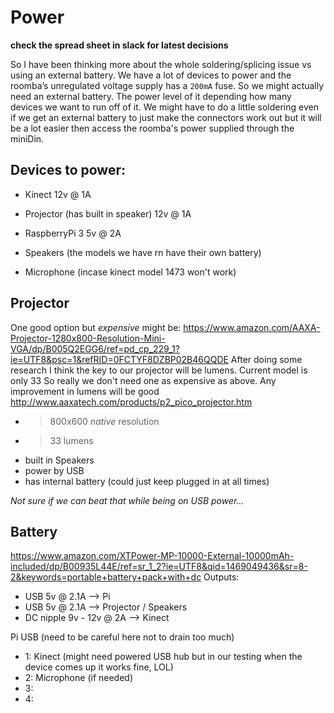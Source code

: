 # Power
**check the spread sheet in slack for latest decisions**

So I have been thinking more about the whole soldering/splicing issue vs using an external battery. We have a lot of devices to power and the roomba’s unregulated voltage supply has a `200mA` fuse. So we might actually need an external battery. The power level of it depending how many devices we want to run off of it. We might have to do a little soldering even if we get an external battery to just make the connectors work out but it will be a lot easier then access the roomba's power supplied through the miniDin.

## Devices to power:
 - Kinect                             12v @ 1A
 - Projector (has built in speaker)   12v @ 1A
 - RaspberryPi 3                       5v @ 2A

 - Speakers (the models we have rn have their own battery)
 - Microphone (incase kinect model 1473 won't work)

## Projector
One good option but *expensive* might be:
https://www.amazon.com/AAXA-Projector-1280x800-Resolution-Mini-VGA/dp/B005Q2EGG6/ref=pd_cp_229_1?ie=UTF8&psc=1&refRID=0FCTYF8DZBP02B46QQDE
After doing some research I think the key to our projector will be lumens. Current model is only 33
So really we don't need one as expensive as above. Any improvement in lumens will be good
http://www.aaxatech.com/products/p2_pico_projector.htm
 - > 800x600 *native* resolution
 - > 33 lumens
 - built in Speakers
 - power by USB         
 - has internal battery (could just keep plugged in at all times)

*Not sure if we can beat that while being on USB power...*

## Battery
https://www.amazon.com/XTPower-MP-10000-External-10000mAh-included/dp/B00935L44E/ref=sr_1_2?ie=UTF8&qid=1469049436&sr=8-2&keywords=portable+battery+pack+with+dc
Outputs:
 - USB                                5v @ 2.1A       --> Pi
 - USB                                5v @ 2.1A       --> Projector / Speakers
 - DC nipple                          9v - 12v @ 2A   --> Kinect

Pi USB (need to be careful here not to drain too much)
 - 1: Kinect (might need powered USB hub but in our testing when the device comes up it works fine, LOL)
 - 2: Microphone (if needed)
 - 3:
 - 4:
